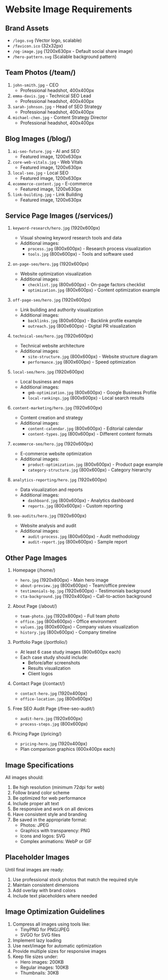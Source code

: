 # Website Image Requirements

## Brand Assets
- `/logo.svg` (Vector logo, scalable)
- `/favicon.ico` (32x32px)
- `/og-image.jpg` (1200x630px - Default social share image)
- `/hero-pattern.svg` (Scalable background pattern)

## Team Photos (/team/)
1. `john-smith.jpg` - CEO
   - Professional headshot, 400x400px
2. `emma-davis.jpg` - Technical SEO Lead
   - Professional headshot, 400x400px
3. `sarah-johnson.jpg` - Head of SEO Strategy
   - Professional headshot, 400x400px
4. `michael-chen.jpg` - Content Strategy Director
   - Professional headshot, 400x400px

## Blog Images (/blog/)
1. `ai-seo-future.jpg` - AI and SEO
   - Featured image, 1200x630px
2. `core-web-vitals.jpg` - Web Vitals
   - Featured image, 1200x630px
3. `local-seo.jpg` - Local SEO
   - Featured image, 1200x630px
4. `ecommerce-content.jpg` - E-commerce
   - Featured image, 1200x630px
5. `link-building.jpg` - Link Building
   - Featured image, 1200x630px

## Service Page Images (/services/)
1. `keyword-research/hero.jpg` (1920x600px)
   - Visual showing keyword research tools and data
   - Additional images:
     - `process.jpg` (800x600px) - Research process visualization
     - `tools.jpg` (800x600px) - Tools and software used

2. `on-page-seo/hero.jpg` (1920x600px)
   - Website optimization visualization
   - Additional images:
     - `checklist.jpg` (800x600px) - On-page factors checklist
     - `optimization.jpg` (800x600px) - Content optimization example

3. `off-page-seo/hero.jpg` (1920x600px)
   - Link building and authority visualization
   - Additional images:
     - `backlinks.jpg` (800x600px) - Backlink profile example
     - `outreach.jpg` (800x600px) - Digital PR visualization

4. `technical-seo/hero.jpg` (1920x600px)
   - Technical website architecture
   - Additional images:
     - `site-structure.jpg` (800x600px) - Website structure diagram
     - `performance.jpg` (800x600px) - Speed optimization

5. `local-seo/hero.jpg` (1920x600px)
   - Local business and maps
   - Additional images:
     - `gmb-optimization.jpg` (800x600px) - Google Business Profile
     - `local-rankings.jpg` (800x600px) - Local search results

6. `content-marketing/hero.jpg` (1920x600px)
   - Content creation and strategy
   - Additional images:
     - `content-calendar.jpg` (800x600px) - Editorial calendar
     - `content-types.jpg` (800x600px) - Different content formats

7. `ecommerce-seo/hero.jpg` (1920x600px)
   - E-commerce website optimization
   - Additional images:
     - `product-optimization.jpg` (800x600px) - Product page example
     - `category-structure.jpg` (800x600px) - Category hierarchy

8. `analytics-reporting/hero.jpg` (1920x600px)
   - Data visualization and reports
   - Additional images:
     - `dashboard.jpg` (800x600px) - Analytics dashboard
     - `reports.jpg` (800x600px) - Custom reporting

9. `seo-audits/hero.jpg` (1920x600px)
   - Website analysis and audit
   - Additional images:
     - `audit-process.jpg` (800x600px) - Audit methodology
     - `audit-report.jpg` (800x600px) - Sample report

## Other Page Images
1. Homepage (/home/)
   - `hero.jpg` (1920x800px) - Main hero image
   - `about-preview.jpg` (800x600px) - Team/office preview
   - `testimonials-bg.jpg` (1920x600px) - Testimonials background
   - `cta-background.jpg` (1920x400px) - Call-to-action background

2. About Page (/about/)
   - `team-photo.jpg` (1920x800px) - Full team photo
   - `office.jpg` (800x600px) - Office environment
   - `values.jpg` (800x600px) - Company values visualization
   - `history.jpg` (800x600px) - Company timeline

3. Portfolio Page (/portfolio/)
   - At least 6 case study images (800x600px each)
   - Each case study should include:
     - Before/after screenshots
     - Results visualization
     - Client logos

4. Contact Page (/contact/)
   - `contact-hero.jpg` (1920x400px)
   - `office-location.jpg` (800x600px)

5. Free SEO Audit Page (/free-seo-audit/)
   - `audit-hero.jpg` (1920x600px)
   - `process-steps.jpg` (800x600px)

6. Pricing Page (/pricing/)
   - `pricing-hero.jpg` (1920x400px)
   - Plan comparison graphics (600x400px each)

## Image Specifications
All images should:
1. Be high resolution (minimum 72dpi for web)
2. Follow brand color scheme
3. Be optimized for web performance
4. Include proper alt text
5. Be responsive and work on all devices
6. Have consistent style and branding
7. Be saved in the appropriate format:
   - Photos: JPEG
   - Graphics with transparency: PNG
   - Icons and logos: SVG
   - Complex animations: WebP or GIF

## Placeholder Images
Until final images are ready:
1. Use professional stock photos that match the required style
2. Maintain consistent dimensions
3. Add overlay with brand colors
4. Include text placeholders where needed

## Image Optimization Guidelines
1. Compress all images using tools like:
   - TinyPNG for PNG/JPEG
   - SVGO for SVG files
2. Implement lazy loading
3. Use next/image for automatic optimization
4. Provide multiple sizes for responsive images
5. Keep file sizes under:
   - Hero images: 200KB
   - Regular images: 100KB
   - Thumbnails: 30KB
